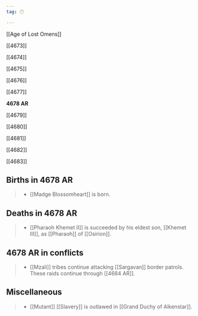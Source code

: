 ```yaml
---
tag: 🕛

---
```

[[Age of Lost Omens]]


[[4673]]

[[4674]]

[[4675]]

[[4676]]

[[4677]]

**4678 AR**

[[4679]]

[[4680]]

[[4681]]

[[4682]]

[[4683]]



## Births in 4678 AR

>  - [[Madge Blossomheart]] is born.


## Deaths in 4678 AR

>  - [[Pharaoh Khemet II]] is succeeded by his eldest son, [[Khemet III]], as [[Pharaoh]] of [[Osirion]].


## 4678 AR in conflicts

>  - [[Mzali]] tribes continue attacking [[Sargavan]] border patrols. These raids continue through [[4684 AR]].


## Miscellaneous

>  - [[Mutant]] [[Slavery]] is outlawed in [[Grand Duchy of Alkenstar]].






